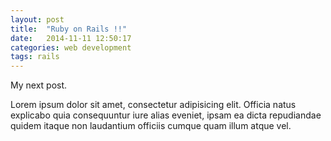 ```yaml
---
layout: post
title:  "Ruby on Rails !!"
date:   2014-11-11 12:50:17
categories: web development
tags: rails
---
```


My next post.

Lorem ipsum dolor sit amet, consectetur adipisicing elit. Officia natus explicabo quia consequuntur iure alias eveniet, ipsam ea dicta repudiandae quidem itaque non laudantium officiis cumque quam illum atque vel.
